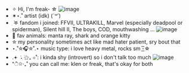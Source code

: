 - ✧ Hi, I'm freak-  ☆
![image](https://github.com/user-attachments/assets/16a66d9f-028a-4501-a0e2-4656e2582efd)
- ✶⋆.˚ artist (idk) (*´꒳`*) 
- ִ ࣪𖤐 fandom i joined: FFVII, ULTRAKILL, Marvel (especially deadpool or spiderman), Silent hill II, The boys, COD, mouthwashing ...
![image](https://github.com/user-attachments/assets/24dbe6a1-2547-4329-bbf8-bf68cce58f2b)
- 💞️ fav animals: manta ray, shark and orange kitty
- ✮ my personality sometimes act like mad hater patient, sry bout that
- ⋆.˚✮🎧✮˚.⋆ music type: i love heavy metal, rocks sm -͟͟͞☆
- .𖥔 ݁ ˖ִ ࣪⚝₊ ⊹˚: i kinda shy (introvert) so i don't talk too much
![image](https://github.com/user-attachments/assets/cd0b1ca2-591f-4f8a-b921-de05709ac654)
-  *ੈ✩‧₊˚ you can call me: klen or freak, that's okay for both
<!---
K1ent/K1ent is a ✨ special ✨ repository because its `README.md` (this file) appears on your GitHub profile.
You can click the Preview link to take a look at your changes.
--->
